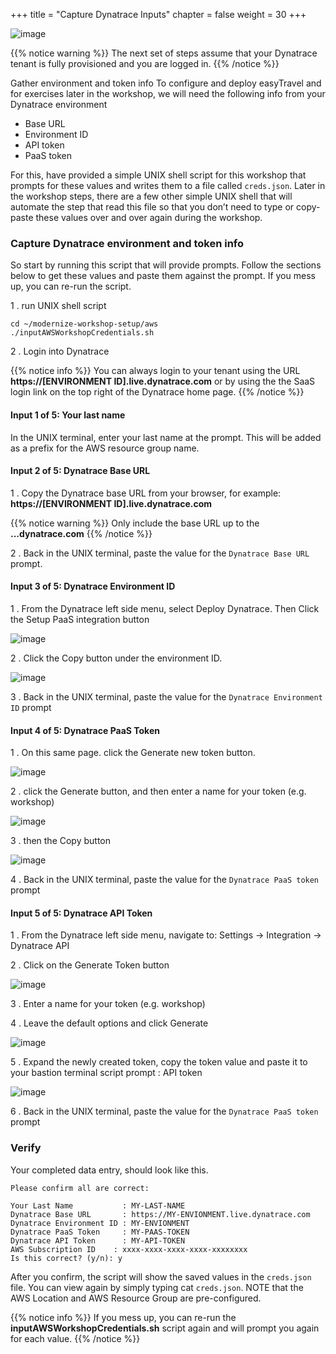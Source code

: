+++
title = "Capture Dynatrace Inputs"
chapter = false
weight = 30
+++

![image](/images/jess.png)

{{% notice warning %}}
The next set of steps assume that your Dynatrace tenant is fully provisioned and you are logged in. 
{{% /notice  %}}

Gather environment and token info To configure and deploy easyTravel and for exercises later in the workshop, we will need the following info from your Dynatrace environment

* Base URL
* Environment ID
* API token
* PaaS token

For this, have provided a simple UNIX shell script for this workshop that prompts for these values and writes them to a file called `creds.json`. Later in the workshop steps, there are a few other simple UNIX shell that will automate the step that read this file so that you don’t need to type or copy-paste these values over and over again during the workshop.

### Capture Dynatrace environment and token info

So start by running this script that will provide prompts. Follow the sections below to get these values and paste them against the prompt. If you mess up, you can re-run the script.

1 . run UNIX shell script

```
cd ~/modernize-workshop-setup/aws
./inputAWSWorkshopCredentials.sh
```

2 . Login into Dynatrace

{{% notice info %}}
You can always login to your tenant using the URL **https://[ENVIRONMENT ID].live.dynatrace.com** or by using the the SaaS login link on the top right of the Dynatrace home page.
{{% /notice %}}

#### Input 1 of 5: Your last name
In the UNIX terminal, enter your last name at the prompt. This will be added as a prefix for the AWS resource group name.

#### Input 2 of 5: Dynatrace Base URL

1 . Copy the Dynatrace base URL from your browser, for example: **https://[ENVIRONMENT ID].live.dynatrace.com**

{{% notice warning %}}
Only include the base URL up to the **...dynatrace.com**
{{% /notice %}}

2 . Back in the UNIX terminal, paste the value for the `Dynatrace Base URL` prompt.

#### Input 3 of 5: Dynatrace Environment ID

1 . From the Dynatrace left side menu, select Deploy Dynatrace. Then Click the Setup PaaS integration button

![image](/images/dt-paas-setup.png)

2 . Click the Copy button under the environment ID.

![image](/images/dt-paas-environment.png)

3 . Back in the UNIX terminal, paste the value for the `Dynatrace Environment ID` prompt

#### Input 4 of 5: Dynatrace PaaS Token

1 . On this same page. click the Generate new token button.

![image](/images/dt-paas-token-generate.png)

2 . click the Generate button, and then enter a name for your token (e.g. workshop)

![image](/images/dt-paas-token-settings.png)

3 . then the Copy button

![image](/images/dt-paas-token-copy.png)

4 . Back in the UNIX terminal, paste the value for the `Dynatrace PaaS token` prompt

#### Input 5 of 5: Dynatrace API Token

1 . From the Dynatrace left side menu, navigate to: Settings -> Integration -> Dynatrace API

2 . Click on the Generate Token button

![image](/images/dt-api-token-create.png)

3 . Enter a name for your token (e.g. workshop)

4 . Leave the default options and click Generate

![image](/images/dt-api-token-settings.png)

5 . Expand the newly created token, copy the token value and paste it to your bastion terminal script prompt : API token

![image](/images/dt-api-token-copy.png)

6 . Back in the UNIX terminal, paste the value for the `Dynatrace PaaS token` prompt


### Verify

Your completed data entry, should look like this.

```
Please confirm all are correct:

Your Last Name           : MY-LAST-NAME
Dynatrace Base URL       : https://MY-ENVIONMENT.live.dynatrace.com
Dynatrace Environment ID : MY-ENVIONMENT
Dynatrace PaaS Token     : MY-PAAS-TOKEN
Dynatrace API Token      : MY-API-TOKEN
AWS Subscription ID    : xxxx-xxxx-xxxx-xxxx-xxxxxxxx
Is this correct? (y/n): y
```

After you confirm, the script will show the saved values in the `creds.json` file. You can view again by simply typing cat `creds.json`. NOTE that the AWS Location and AWS Resource Group are pre-configured.

{{% notice info %}}
If you mess up, you can re-run the **inputAWSWorkshopCredentials.sh** script again and will prompt you again for each value.
{{% /notice %}}

